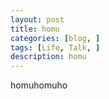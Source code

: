 ```yaml
---
layout: post
title: homu 
categories: [blog, ]
tags: [Life, Talk, ]
description: homu
---
```


homuhomuho

